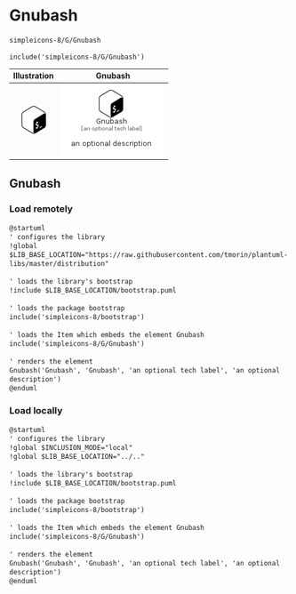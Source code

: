 # Gnubash


```text
simpleicons-8/G/Gnubash
```

```text
include('simpleicons-8/G/Gnubash')
```



| Illustration | Gnubash |
| :---: | :---: |
| ![illustration for Illustration](../../simpleicons-8/G/Gnubash.png) | ![illustration for Gnubash](../../simpleicons-8/G/Gnubash.Local.png) |




## Gnubash

### Load remotely
```plantuml
@startuml
' configures the library
!global $LIB_BASE_LOCATION="https://raw.githubusercontent.com/tmorin/plantuml-libs/master/distribution"

' loads the library's bootstrap
!include $LIB_BASE_LOCATION/bootstrap.puml

' loads the package bootstrap
include('simpleicons-8/bootstrap')

' loads the Item which embeds the element Gnubash
include('simpleicons-8/G/Gnubash')

' renders the element
Gnubash('Gnubash', 'Gnubash', 'an optional tech label', 'an optional description')
@enduml
```

### Load locally
```plantuml
@startuml
' configures the library
!global $INCLUSION_MODE="local"
!global $LIB_BASE_LOCATION="../.."

' loads the library's bootstrap
!include $LIB_BASE_LOCATION/bootstrap.puml

' loads the package bootstrap
include('simpleicons-8/bootstrap')

' loads the Item which embeds the element Gnubash
include('simpleicons-8/G/Gnubash')

' renders the element
Gnubash('Gnubash', 'Gnubash', 'an optional tech label', 'an optional description')
@enduml
```

